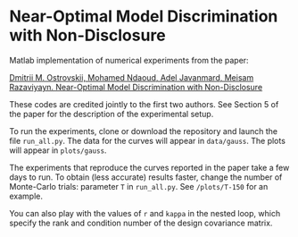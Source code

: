 # Near-Optimal Model Discrimination with Non-Disclosure

Matlab implementation of numerical experiments from the paper:

[Dmitrii M. Ostrovskii, Mohamed Ndaoud, Adel Javanmard, Meisam Razaviyayn. Near-Optimal Model Discrimination with Non-Disclosure](???)

These codes are credited jointly to the first two authors. See Section 5 of the paper for the description of the experimental setup.

To run the experiments, clone or download the repository and launch the file ``run_all.py``.
The data for the curves will appear in ``data/gauss``. The plots will appear in ``plots/gauss``.

The experiments that reproduce the curves reported in the paper take a few days to run. To obtain (less accurate) results faster,
change the number of Monte-Carlo trials: parameter ``T`` in ``run_all.py``. See ``/plots/T-150`` for an example.

You can also play with the values of ``r`` and ``kappa`` in the nested loop, which specify the rank and condition number of the design covariance matrix.
